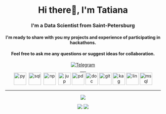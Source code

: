 <div id="header" align="center">
    <h1>Hi there👋, I'm Tatiana</h1>
    <h3>I'm a Data Scientist from Saint-Petersburg</h3> 
<div>

#### I'm ready to share with you my projects and experience of participating in hackathons.  
#### Feel free to ask me any questions or suggest ideas for collaboration.

<!-- <div align="center">    
    <h4> I'm ready to share with you my projects and experience of participating in hackathons.</h4>  
    <h4>Feel free to ask me any questions or suggest ideas for collaboration.</h4>
<div> -->
<div>
<a href="https://t.me/tani_davydova">
    <img src="https://img.shields.io/badge/Telegram-blue?style=for-the-badge&logo=telegram&logoColor=white" alt="Telegram"/>
</a>
<div>
___

<div>
  <img src="https://cdn.jsdelivr.net/gh/devicons/devicon/icons/python/python-original.svg" title="py" alt="py"  width="40" height="40"/>&nbsp
  <img src="https://cdn.jsdelivr.net/gh/devicons/devicon/icons/postgresql/postgresql-original-wordmark.svg" title="sql" alt="sql" width="40" height="40"/>&nbsp
  <img src="https://cdn.jsdelivr.net/gh/devicons/devicon/icons/numpy/numpy-original.svg" title="np" alt="np" width="40" height="40"/>&nbsp
  <img src="https://cdn.jsdelivr.net/gh/devicons/devicon/icons/jupyter/jupyter-original-wordmark.svg" title="jup" alt="jup" width="40" height="40"/>
  <img src="https://cdn.jsdelivr.net/gh/devicons/devicon/icons/pandas/pandas-original-wordmark.svg" title="pd" alt="pd" width="40" height="40"/>
  <img src="https://cdn.jsdelivr.net/gh/devicons/devicon/icons/docker/docker-original.svg" title="doc" alt="doc" width="40" height="40"/>
  <img src="https://cdn.jsdelivr.net/gh/devicons/devicon/icons/gitlab/gitlab-original-wordmark.svg" title="git" alt="git" width="40" height="40"/>
  <img src="https://cdn.jsdelivr.net/gh/devicons/devicon/icons/kaggle/kaggle-original-wordmark.svg" title="kag" alt="kag" width="40" height="40"/>
  <img src="https://cdn.jsdelivr.net/gh/devicons/devicon/icons/linux/linux-original.svg" title="lin" alt="lin" width="40" height="40"/>
  <img src="https://cdn.jsdelivr.net/gh/devicons/devicon/icons/mysql/mysql-original-wordmark.svg" title="msql" alt="msql" width="40" height="40"/>          
</div>

___

![](https://github-profile-summary-cards.vercel.app/api/cards/profile-details?username=Tatiana-Davydova&theme=flag_india)

<!--![](https://github-profile-summary-cards.vercel.app/api/cards/most-commit-language?username=Tatiana-Davydova&theme=flag_india)
![](https://github-profile-summary-cards.vercel.app/api/cards/repos-per-language?username=Tatiana-Davydova&theme=flag_india)-->

![](https://github-profile-summary-cards.vercel.app/api/cards/stats?username=Tatiana-Davydova&theme=flag_india)
![](https://github-profile-summary-cards.vercel.app/api/cards/productive-time?username=Tatiana-Davydova&theme=flag_india) 


<!--
**Tatiana-Davydova/Tatiana-Davydova** is a ✨ _special_ ✨ repository because its `README.md` (this file) appears on your GitHub profile.

Here are some ideas to get you started:

- 🔭 I’m currently working on ...
- 🌱 I’m currently learning ...
- 👯 I’m looking to collaborate on ...
- 🤔 I’m looking for help with ...
- 💬 Ask me about ...
- 📫 How to reach me: ...
- 😄 Pronouns: ...
- ⚡ Fun fact: ...
-->
